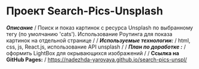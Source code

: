 # Проект Search-Pics-Unsplash

***Описание***
/
Поиск и показ картинок с ресурса Unsplash по выбранному тегу (по умолчанию 'cats'). Использование Роутинга для показа картинок на отдельной странице
/
/
***Используемые технологии:***
/
html, css, js, React.js, использование API unsplash
/
/
***План по доработке :***
/
оформить LightBox для окрывающихся изображений 
/
/
**Ссылка на GitHub Pages:**
/
https://nadezhda-yarovaya.github.io/search-pics-unspl/
